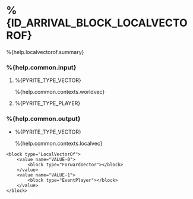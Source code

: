 # %{ID_ARRIVAL_BLOCK_LOCALVECTOROF}

%{help.localvectorof.summary}

### %{help.common.input}

1. %{PYRITE_TYPE_VECTOR}

    %{help.common.contexts.worldvec}

2. %{PYRITE_TYPE_PLAYER}

### %{help.common.output}

-   %{PYRITE_TYPE_VECTOR}

    %{help.common.contexts.localvec}

```
<block type="LocalVectorOf">
    <value name="VALUE-0">
        <block type="ForwardVector"></block>
    </value>
    <value name="VALUE-1">
        <block type="EventPlayer"></block>
    </value>
</block>
```